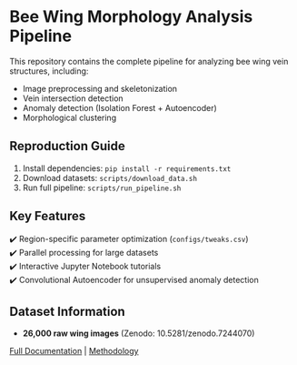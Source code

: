 # Bee Wing Morphology Analysis Pipeline


This repository contains the complete pipeline for analyzing bee wing vein structures, including:
- Image preprocessing and skeletonization
- Vein intersection detection
- Anomaly detection (Isolation Forest + Autoencoder)
- Morphological clustering

## Reproduction Guide
1. Install dependencies: `pip install -r requirements.txt`
2. Download datasets: `scripts/download_data.sh`
3. Run full pipeline: `scripts/run_pipeline.sh`

## Key Features
✔️ Region-specific parameter optimization (`configs/tweaks.csv`)  
✔️ Parallel processing for large datasets  
✔️ Interactive Jupyter Notebook tutorials  
✔️ Convolutional Autoencoder for unsupervised anomaly detection

## Dataset Information
- **26,000 raw wing images** (Zenodo: 10.5281/zenodo.7244070)

[Full Documentation](docs/reproduction-guide.md) | [Methodology](docs/methodology.md)
